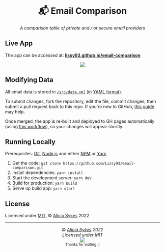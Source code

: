 <h1 align="center">📬 Email Comparison</h1>
<p align="center">
  <i>A comparison table of private and / or secure email providers</i>
</p>

## Live App

The app can be accessed at: **[lissy93.github.io/email-comparison](https://lissy93.github.io/email-comparison)**


<p align="center">
  <a href="https://lissy93.github.io/email-comparison/">
    <img src="https://i.ibb.co/f8ZfxmW/email-comparison-screenshot.png" />
  </a>
</p>

## Modifying Data

All email data is stored in [`/src/data.yml`](https://github.com/Lissy93/email-comparison/blob/master/src/data.yml) (in [YAML format](https://yaml.org/)).

To submit changes, fork the repository, edit the file, commit changes, then submit a pull request back to this repo. If you're new to GitHub, [this guide](https://www.freecodecamp.org/news/how-to-make-your-first-pull-request-on-github/) may help.

Once merged, the app is re-built and deployed to GH pages automatically (using [this workflow](https://github.com/Lissy93/email-comparison/blob/master/.github/workflows/deploy-gh-pages.yml)), so your changes will appear shortly.

## Running Locally

Prerequisites: [Git](https://git-scm.com/), [Node.js](https://nodejs.org/) and either [NPM](https://npmjs.org/) or [Yarn](https://yarnpkg.com/)

1. Get the code: `git clone https://github.com/Lissy93/email-comparison.git`
2. Install dependencies: `yarn install`
3. Start the development server: `yarn dev`
4. Build for production: `yarn build`
5. Serve up build app: `yarn start`

## License

Licensed under [MIT](https://github.com/Lissy93/email-comparison/blob/master/LICENSE),
© [Alicia Sykes](https://aliciasykes.com) 2022

---

<!-- License + Copyright -->
<p  align="center">
  <i>© <a href="https://aliciasykes.com">Alicia Sykes</a> 2022</i><br>
  <i>Licensed under <a href="https://github.com/Lissy93/email-comparison/blob/master/LICENSE">MIT</a></i><br>
  <a href="https://github.com/lissy93"><img src="https://i.ibb.co/4KtpYxb/octocat-clean-mini.png" /></a><br>
  <sup>Thanks for visiting :)</sup>
</p>

<!-- Dinosaur -->
<!-- 
                        . - ~ ~ ~ - .
      ..     _      .-~               ~-.
     //|     \ `..~                      `.
    || |      }  }              /       \  \
(\   \\ \~^..'                 |         }  \
 \`.-~  o      /       }       |        /    \
 (__          |       /        |       /      `.
  `- - ~ ~ -._|      /_ - ~ ~ ^|      /- _      `.
              |     /          |     /     ~-.     ~- _
              |_____|          |_____|         ~ - . _ _~_-_
-->

